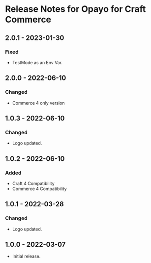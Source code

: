 # Release Notes for Opayo for Craft Commerce

## 2.0.1 - 2023-01-30
### Fixed
- TestMode as an Env Var.

## 2.0.0 - 2022-06-10
### Changed
- Commerce 4 only version

## 1.0.3 - 2022-06-10
### Changed
- Logo updated.

## 1.0.2 - 2022-06-10
### Added
- Craft 4 Compatibility
- Commerce 4 Compatibility

## 1.0.1 - 2022-03-28
### Changed
- Logo updated.

## 1.0.0 - 2022-03-07

- Initial release.
